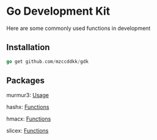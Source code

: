 # Go Development Kit

Here are some commonly used functions in development

## Installation

```go
go get github.com/mzccddkk/gdk
```

## Packages

murmur3: [Usage](./murmur3)

hashx: [Functions](./hashx)

hmacx: [Functions](./hmacx)

slicex: [Functions](./slicex)
